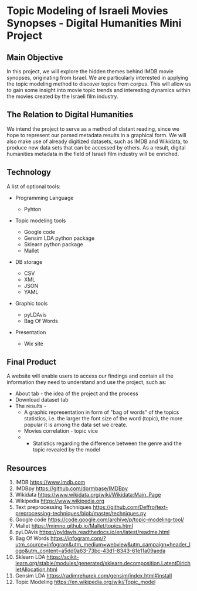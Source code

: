 # Topic Modeling of Israeli Movies Synopses - Digital Humanities Mini Project

## Main Objective

In this project, we will explore the hidden themes behind IMDB movie synopses, originating from Israel.
We are particularly interested in applying the topic modeling method to discover topics from corpus.
This will allow us to gain some insight into movie topic trends and interesting dynamics within the movies created by the Israeli film industry.

## The Relation to Digital Humanities

We intend the project to serve as a method of distant reading, since we hope to represent our parsed metadata results in a graphical form.
We will also make use of already digitized datasets, such as IMDB and Wikidata, to produce new data sets that can be accessed by others.
As a result, digital humanities metadata in the field of Israeli film industry will be enriched.

## Technology

A list of optional tools:

  * Programming Language
    * Pyhton

  * Topic modeling tools
    * Google code
    * Gensim LDA python package
    * Sklearn python package
    * Mallet
    
  * DB storage
    * CSV
    * XML
    * JSON
    * YAML
    
  * Graphic tools
    * pyLDAvis
    * Bag Of Words
     
  * Presentation
    * Wix site
     


## Final Product

A website will enable users to access our findings and contain all the information they need to understand and use the project, such as:
  * About tab - the idea of the project and the process
  * Download dataset tab
  * The results -
    * A graphic representation in form of "bag of words" of the topics statistics, i.e. the larger the font size of the word (topic), the more popular it is among the data set we create.
    * Movies correlation - topic vice
    * * Statistics regarding the difference between the genre and the topic revealed by the model

## Resources

1. IMDB https://www.imdb.com
2. IMDBpy https://github.com/dormbase/IMDBpy
3. Wikidata https://www.wikidata.org/wiki/Wikidata:Main_Page
4. Wikipedia https://www.wikipedia.org
5. Text preprocessing Techniques https://github.com/Deffro/text-preprocessing-techniques/blob/master/techniques.py 
6. Google code https://code.google.com/archive/p/topic-modeling-tool/
7. Mallet https://mimno.github.io/Mallet/topics.html
8. pyLDAvis https://pyldavis.readthedocs.io/en/latest/readme.html
9. Bag Of Words https://infogram.com/?utm_source=infogram&utm_medium=webview&utm_campaign=header_logo&utm_content=a5dd0a63-73bc-43d1-8343-61e11a09aeda  
10. Sklearn LDA https://scikit-learn.org/stable/modules/generated/sklearn.decomposition.LatentDirichletAllocation.html
11. Gensim LDA https://radimrehurek.com/gensim/index.html#install
12. Topic Modeling https://en.wikipedia.org/wiki/Topic_model
